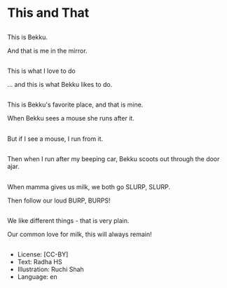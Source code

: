# This and That

##
This is Bekku.

And that is me in the mirror.

##
This is what I love to do

... and this is what Bekku likes to do.

##
This is Bekku's favorite place, and that is mine.

When Bekku sees a mouse she runs after it.

##
But if I see a mouse, I run from it.

##
Then when I run after my beeping car, Bekku scoots out through the door ajar.

##
When mamma gives us milk, we both go SLURP, SLURP.

Then follow our loud BURP, BURPS!

##
We like different things - that is very plain.

Our common love for milk, this will always remain!

##
* License: [CC-BY]
* Text: Radha HS
* Illustration: Ruchi Shah
* Language: en

